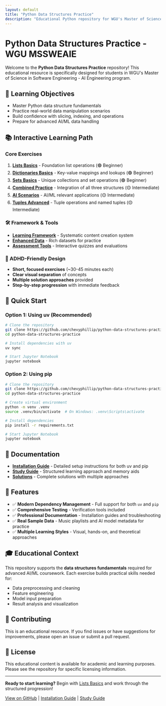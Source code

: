 ```yaml
---
layout: default
title: "Python Data Structures Practice"
description: "Educational Python repository for WGU's Master of Science in Software Engineering - AI Engineering program"
---
```


# Python Data Structures Practice - WGU MSSWEAIE

Welcome to the **Python Data Structures Practice** repository! This educational resource is specifically designed for students in WGU's Master of Science in Software Engineering - AI Engineering program.

## 🎯 Learning Objectives

- Master Python data structure fundamentals
- Practice real-world data manipulation scenarios  
- Build confidence with slicing, indexing, and operations
- Prepare for advanced AI/ML data handling

## 📚 Interactive Learning Path

### Core Exercises
1. **[Lists Basics](01_lists_basics.ipynb)** - Foundation list operations (🟢 Beginner)
2. **[Dictionaries Basics](02_dictionaries_basics.ipynb)** - Key-value mappings and lookups (🟢 Beginner)
3. **[Sets Basics](03_sets_basics.ipynb)** - Unique collections and set operations (🟢 Beginner)
4. **[Combined Practice](04_combined_practice.ipynb)** - Integration of all three structures (🟡 Intermediate)
5. **[AI Scenarios](05_ai_scenarios.ipynb)** - AI/ML relevant applications (🟡 Intermediate)
6. **[Tuples Advanced](06_tuples_advanced.ipynb)** - Tuple operations and named tuples (🟡 Intermediate)

### 🛠️ Framework & Tools
- **[Learning Framework](framework/)** - Systematic content creation system
- **[Enhanced Data](data/enhanced_sample_data.json)** - Rich datasets for practice
- **[Assessment Tools](framework/content_types/assessments/)** - Interactive quizzes and evaluations

### 🧠 ADHD-Friendly Design
- **Short, focused exercises** (~30-45 minutes each)
- **Clear visual separation** of concepts
- **Multiple solution approaches** provided
- **Step-by-step progression** with immediate feedback

## 🚀 Quick Start

### Option 1: Using uv (Recommended)
```bash
# Clone the repository
git clone https://github.com/chevyphillip/python-data-structures-practice.git
cd python-data-structures-practice

# Install dependencies with uv
uv sync

# Start Jupyter Notebook
jupyter notebook
```

### Option 2: Using pip
```bash
# Clone the repository
git clone https://github.com/chevyphillip/python-data-structures-practice.git
cd python-data-structures-practice

# Create virtual environment
python -m venv .venv
source .venv/bin/activate  # On Windows: .venv\Scripts\activate

# Install dependencies
pip install -r requirements.txt

# Start Jupyter Notebook
jupyter notebook
```

## 📖 Documentation

- **[Installation Guide](INSTALLATION.md)** - Detailed setup instructions for both uv and pip
- **[Study Guide](STUDY_GUIDE.md)** - Structured learning approach and memory aids
- **[Solutions](solutions/)** - Complete solutions with multiple approaches

## 🔧 Features

- ✅ **Modern Dependency Management** - Full support for both `uv` and `pip`
- ✅ **Comprehensive Testing** - Verification tools included
- ✅ **Professional Documentation** - Installation guides and troubleshooting
- ✅ **Real Sample Data** - Music playlists and AI model metadata for practice
- ✅ **Multiple Learning Styles** - Visual, hands-on, and theoretical approaches

## 🎓 Educational Context

This repository supports the **data structures fundamentals** required for advanced AI/ML coursework. Each exercise builds practical skills needed for:

- Data preprocessing and cleaning
- Feature engineering
- Model input preparation  
- Result analysis and visualization

## 🤝 Contributing

This is an educational resource. If you find issues or have suggestions for improvements, please open an issue or submit a pull request.

## 📄 License

This educational content is available for academic and learning purposes. Please see the repository for specific licensing information.

---

**Ready to start learning?** Begin with [Lists Basics](01_lists_basics.ipynb) and work through the structured progression!

[View on GitHub](https://github.com/chevyphillip/python-data-structures-practice) | [Installation Guide](INSTALLATION.md) | [Study Guide](STUDY_GUIDE.md)
